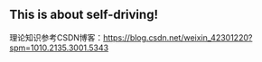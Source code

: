 ## This is about self-driving!

理论知识参考CSDN博客：<https://blog.csdn.net/weixin_42301220?spm=1010.2135.3001.5343>
